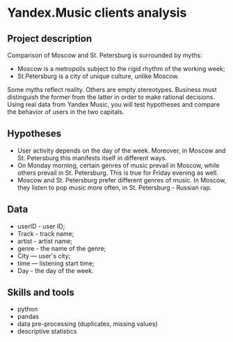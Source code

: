 # Yandex.Music clients analysis

## Project description

Comparison of Moscow and St. Petersburg is surrounded by myths:
- Moscow is a metropolis subject to the rigid rhythm of the working week;
- St.Petersburg is a city of unique culture, unlike Moscow.

Some myths reflect reality. Others are empty stereotypes. Business must distinguish the former from the latter in order to make rational decisions. Using real data from Yandex Music, you will test hypotheses and compare the behavior of users in the two capitals.

## Hypotheses
- User activity depends on the day of the week. Moreover, in Moscow and St. Petersburg this manifests itself in different ways.
- On Monday morning, certain genres of music prevail in Moscow, while others prevail in St. Petersburg. This is true for Friday evening as well.
- Moscow and St. Petersburg prefer different genres of music. In Moscow, they listen to pop music more often, in St. Petersburg - Russian rap.

## Data

+ userID - user ID;
+ Track - track name;
+ artist - artist name;
+ genre - the name of the genre;
+ City — user's city;
+ time — listening start time;
+ Day - the day of the week.

## Skills and tools
- python
- pandas
- data pre-processing (duplicates, missing values)
- descriptive statistics
